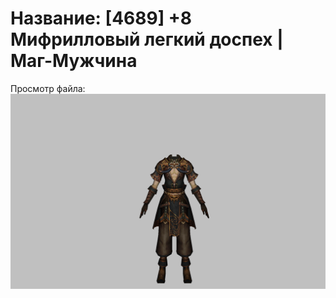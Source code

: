 # Название: [4689] +8 Мифрилловый легкий доспех | Маг-Мужчина

Просмотр файла:
![p040021.png](p040021.png)